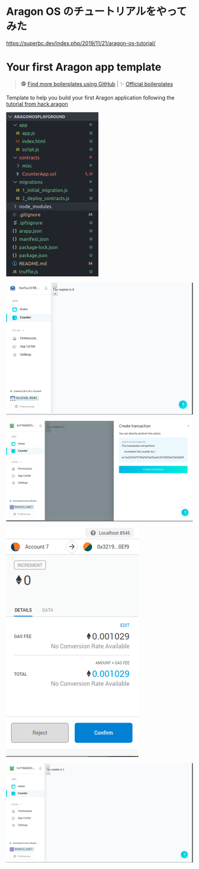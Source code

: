 # Aragon OS のチュートリアルをやってみた

https://superbc.dev/index.php/2019/11/21/aragon-os-tutorial/

# Your first Aragon app template

> 🕵️ [Find more boilerplates using GitHub](https://github.com/search?q=topic:aragon-boilerplate) | 
> ✨ [Official boilerplates](https://github.com/search?q=topic:aragon-boilerplate+org:aragon)

Template to help you build your first Aragon application following the [tutorial from hack.aragon](https://hack.aragon.org/docs/tutorial.html)

![](folders.png)

![](aragonosportal.png)

![](IncreamentWorks.png)

![](IncreamentWorksConfirm.png)

![](IncrementWorksGood.png)